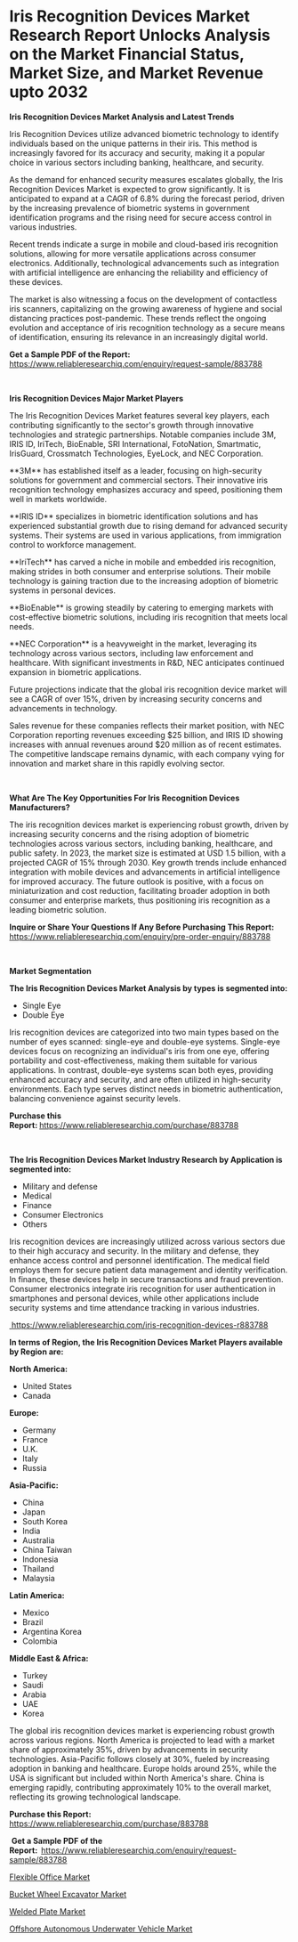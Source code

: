 <p><h1>Iris Recognition Devices Market Research Report Unlocks Analysis on the Market Financial Status, Market Size, and Market Revenue upto 2032</h1></p><p><strong>Iris Recognition Devices Market Analysis and Latest Trends</strong></p>
<p><p>Iris Recognition Devices utilize advanced biometric technology to identify individuals based on the unique patterns in their iris. This method is increasingly favored for its accuracy and security, making it a popular choice in various sectors including banking, healthcare, and security. </p><p>As the demand for enhanced security measures escalates globally, the Iris Recognition Devices Market is expected to grow significantly. It is anticipated to expand at a CAGR of 6.8% during the forecast period, driven by the increasing prevalence of biometric systems in government identification programs and the rising need for secure access control in various industries. </p><p>Recent trends indicate a surge in mobile and cloud-based iris recognition solutions, allowing for more versatile applications across consumer electronics. Additionally, technological advancements such as integration with artificial intelligence are enhancing the reliability and efficiency of these devices. </p><p>The market is also witnessing a focus on the development of contactless iris scanners, capitalizing on the growing awareness of hygiene and social distancing practices post-pandemic. These trends reflect the ongoing evolution and acceptance of iris recognition technology as a secure means of identification, ensuring its relevance in an increasingly digital world.</p></p>
<p><strong>Get a Sample PDF of the Report:&nbsp;</strong> <a href="https://www.reliableresearchiq.com/enquiry/request-sample/883788?utm_campaign=1876&utm_medium=2&utm_source=Github&utm_content=ia&utm_term=18022025&utm_id=iris-recognition-devices">https://www.reliableresearchiq.com/enquiry/request-sample/883788</a></p>
<p>&nbsp;</p>
<p><strong>Iris Recognition Devices Major Market Players</strong></p>
<p><p>The Iris Recognition Devices Market features several key players, each contributing significantly to the sector's growth through innovative technologies and strategic partnerships. Notable companies include 3M, IRIS ID, IriTech, BioEnable, SRI International, FotoNation, Smartmatic, IrisGuard, Crossmatch Technologies, EyeLock, and NEC Corporation.</p><p>**3M** has established itself as a leader, focusing on high-security solutions for government and commercial sectors. Their innovative iris recognition technology emphasizes accuracy and speed, positioning them well in markets worldwide.</p><p>**IRIS ID** specializes in biometric identification solutions and has experienced substantial growth due to rising demand for advanced security systems. Their systems are used in various applications, from immigration control to workforce management.</p><p>**IriTech** has carved a niche in mobile and embedded iris recognition, making strides in both consumer and enterprise solutions. Their mobile technology is gaining traction due to the increasing adoption of biometric systems in personal devices.</p><p>**BioEnable** is growing steadily by catering to emerging markets with cost-effective biometric solutions, including iris recognition that meets local needs.</p><p>**NEC Corporation** is a heavyweight in the market, leveraging its technology across various sectors, including law enforcement and healthcare. With significant investments in R&D, NEC anticipates continued expansion in biometric applications.</p><p>Future projections indicate that the global iris recognition device market will see a CAGR of over 15%, driven by increasing security concerns and advancements in technology.</p><p>Sales revenue for these companies reflects their market position, with NEC Corporation reporting revenues exceeding $25 billion, and IRIS ID showing increases with annual revenues around $20 million as of recent estimates. The competitive landscape remains dynamic, with each company vying for innovation and market share in this rapidly evolving sector.</p></p>
<p>&nbsp;</p>
<p><strong>What Are The Key Opportunities For Iris Recognition Devices Manufacturers?</strong></p>
<p><p>The iris recognition devices market is experiencing robust growth, driven by increasing security concerns and the rising adoption of biometric technologies across various sectors, including banking, healthcare, and public safety. In 2023, the market size is estimated at USD 1.5 billion, with a projected CAGR of 15% through 2030. Key growth trends include enhanced integration with mobile devices and advancements in artificial intelligence for improved accuracy. The future outlook is positive, with a focus on miniaturization and cost reduction, facilitating broader adoption in both consumer and enterprise markets, thus positioning iris recognition as a leading biometric solution.</p></p>
<p><strong>Inquire or Share Your Questions If Any Before Purchasing This Report:</strong> <a href="https://www.reliableresearchiq.com/enquiry/pre-order-enquiry/883788?utm_campaign=1876&utm_medium=2&utm_source=Github&utm_content=ia&utm_term=18022025&utm_id=iris-recognition-devices">https://www.reliableresearchiq.com/enquiry/pre-order-enquiry/883788</a></p>
<p>&nbsp;</p>
<p><strong>Market Segmentation</strong></p>
<p><strong>The Iris Recognition Devices Market Analysis by types is segmented into:</strong></p>
<p><ul><li>Single Eye</li><li>Double Eye</li></ul></p>
<p><p>Iris recognition devices are categorized into two main types based on the number of eyes scanned: single-eye and double-eye systems. Single-eye devices focus on recognizing an individual's iris from one eye, offering portability and cost-effectiveness, making them suitable for various applications. In contrast, double-eye systems scan both eyes, providing enhanced accuracy and security, and are often utilized in high-security environments. Each type serves distinct needs in biometric authentication, balancing convenience against security levels.</p></p>
<p><strong>Purchase this Report:&nbsp;</strong><a href="https://www.reliableresearchiq.com/purchase/883788?utm_campaign=1876&utm_medium=2&utm_source=Github&utm_content=ia&utm_term=18022025&utm_id=iris-recognition-devices">https://www.reliableresearchiq.com/purchase/883788</a></p>
<p>&nbsp;</p>
<p><strong>The Iris Recognition Devices Market Industry Research by Application is segmented into:</strong></p>
<p><ul><li>Military and defense</li><li>Medical</li><li>Finance</li><li>Consumer Electronics</li><li>Others</li></ul></p>
<p><p>Iris recognition devices are increasingly utilized across various sectors due to their high accuracy and security. In the military and defense, they enhance access control and personnel identification. The medical field employs them for secure patient data management and identity verification. In finance, these devices help in secure transactions and fraud prevention. Consumer electronics integrate iris recognition for user authentication in smartphones and personal devices, while other applications include security systems and time attendance tracking in various industries.</p></p>
<p><a href="https://www.reliableresearchiq.com/iris-recognition-devices-r883788?utm_campaign=1876&utm_medium=2&utm_source=Github&utm_content=ia&utm_term=18022025&utm_id=iris-recognition-devices">&nbsp;https://www.reliableresearchiq.com/iris-recognition-devices-r883788</a></p>
<p><strong>In terms of Region, the Iris Recognition Devices Market Players available by Region are:</strong></p>
<p>
    <p> <strong> North America: </strong>
        <ul>
            <li>United States</li>
            <li>Canada</li>
        </ul>
        </p> 
    <p> <strong> Europe: </strong>
        <ul>
            <li>Germany</li>
            <li>France</li>
            <li>U.K.</li>
            <li>Italy</li>
            <li>Russia</li>
        </ul>
        </p> 
    <p> <strong> Asia-Pacific: </strong>
        <ul>
            <li>China</li>
            <li>Japan</li>
            <li>South Korea</li>
            <li>India</li>
            <li>Australia</li>
            <li>China Taiwan</li>
            <li>Indonesia</li>
            <li>Thailand</li>
            <li>Malaysia</li>
        </ul>
        </p> 
    <p> <strong> Latin America: </strong>
        <ul>
            <li>Mexico</li>
            <li>Brazil</li>
            <li>Argentina Korea</li>
            <li>Colombia</li>
        </ul>
        </p> 
    <p> <strong> Middle East & Africa: </strong>
        <ul>
            <li>Turkey</li>
            <li>Saudi</li>
            <li>Arabia</li>
            <li>UAE</li>
            <li>Korea</li>
        </ul>
    </p>
    </p>
<p><p>The global iris recognition devices market is experiencing robust growth across various regions. North America is projected to lead with a market share of approximately 35%, driven by advancements in security technologies. Asia-Pacific follows closely at 30%, fueled by increasing adoption in banking and healthcare. Europe holds around 25%, while the USA is significant but included within North America's share. China is emerging rapidly, contributing approximately 10% to the overall market, reflecting its growing technological landscape.</p></p>
<p><strong>Purchase this Report: </strong><a href="https://www.reliableresearchiq.com/purchase/883788?utm_campaign=1876&utm_medium=2&utm_source=Github&utm_content=ia&utm_term=18022025&utm_id=iris-recognition-devices">https://www.reliableresearchiq.com/purchase/883788</a></p>
<p>&nbsp;<strong>Get a Sample PDF of the Report:&nbsp;&nbsp;</strong><a href="https://www.reliableresearchiq.com/enquiry/request-sample/883788?utm_campaign=1876&utm_medium=2&utm_source=Github&utm_content=ia&utm_term=18022025&utm_id=iris-recognition-devices">https://www.reliableresearchiq.com/enquiry/request-sample/883788</a></p>
<p><strong></strong></p>
<p><p><a href="https://github.com/enolvesey/Market-Research-Report-List-1/blob/main/flexible-office-market.md?utm_campaign=1876&utm_medium=2&utm_source=Github&utm_content=ia&utm_term=18022025&utm_id=iris-recognition-devices">Flexible Office Market</a></p><p><a href="https://github.com/lestymbango/Market-Research-Report-List-1/blob/main/bucket-wheel-excavator-market.md?utm_campaign=1876&utm_medium=2&utm_source=Github&utm_content=ia&utm_term=18022025&utm_id=iris-recognition-devices">Bucket Wheel Excavator Market</a></p><p><a href="https://github.com/sevitadwiani/Market-Research-Report-List-1/blob/main/welded-plate-market.md?utm_campaign=1876&utm_medium=2&utm_source=Github&utm_content=ia&utm_term=18022025&utm_id=iris-recognition-devices">Welded Plate Market</a></p><p><a href="https://github.com/peggiputra7o/Market-Research-Report-List-1/blob/main/offshore-autonomous-underwater-vehicle-market.md?utm_campaign=1876&utm_medium=2&utm_source=Github&utm_content=ia&utm_term=18022025&utm_id=iris-recognition-devices">Offshore Autonomous Underwater Vehicle Market</a></p></p>